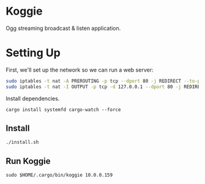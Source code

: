 # Koggie
Ogg streaming broadcast &amp; listen application.

# Setting Up
First, we'll set up the network so we can run a web server:

```bash
sudo iptables -t nat -A PREROUTING -p tcp --dport 80 -j REDIRECT --to-port 8080
sudo iptables -t nat -I OUTPUT -p tcp -d 127.0.0.1 --dport 80 -j REDIRECT --to-ports 8080
```

Install dependencies.

`cargo install systemfd cargo-watch --force`

## Install
```
./install.sh
```

## Run Koggie
```
sudo $HOME/.cargo/bin/koggie 10.0.0.159
```
